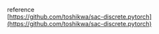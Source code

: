 reference  
[https://github.com/toshikwa/sac-discrete.pytorch](https://github.com/toshikwa/sac-discrete.pytorch)

